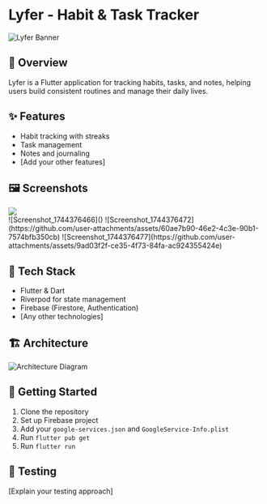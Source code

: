 # Lyfer - Habit & Task Tracker

![Lyfer Banner](docs/images/banner.png)

## 📱 Overview
Lyfer is a Flutter application for tracking habits, tasks, and notes, helping users build consistent routines and manage their daily lives.

## ✨ Features
- Habit tracking with streaks
- Task management
- Notes and journaling
- [Add your other features]

## 🖼️ Screenshots
<div style="display: flex; flex-wrap: wrap;">
 <img src="https://github.com/user-attachments/assets/b71bf4fb-9b7a-4de0-ae20-a39b004accd0"></img>
 ![Screenshot_1744376466]()
 ![Screenshot_1744376472](https://github.com/user-attachments/assets/60ae7b90-46e2-4c3e-90b1-7574bfb350cb)
 ![Screenshot_1744376477](https://github.com/user-attachments/assets/9ad03f2f-ce35-4f73-84fa-ac924355424e)



  <!-- Add more screenshots -->
</div>

## 🔧 Tech Stack
- Flutter & Dart
- Riverpod for state management
- Firebase (Firestore, Authentication)
- [Any other technologies]

## 🏗️ Architecture
![Architecture Diagram](docs/images/architecture.png)

## 🚀 Getting Started
1. Clone the repository
2. Set up Firebase project
3. Add your `google-services.json` and `GoogleService-Info.plist`
4. Run `flutter pub get`
5. Run `flutter run`

## 🧪 Testing
[Explain your testing approach]
